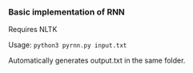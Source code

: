 ### Basic implementation of RNN

Requires NLTK

Usage: `python3 pyrnn.py input.txt`

Automatically generates output.txt in the same folder.
